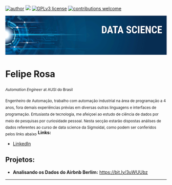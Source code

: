 [![author](https://img.shields.io/badge/author-carlosfab-red.svg)](https://www.linkedin.com/in/carlosfab) [![](https://img.shields.io/badge/python-3.7+-blue.svg)](https://www.python.org/downloads/release/python-365/) [![GPLv3 license](https://img.shields.io/badge/License-GPLv3-blue.svg)](http://perso.crans.org/besson/LICENSE.html) [![contributions welcome](https://img.shields.io/badge/contributions-welcome-brightgreen.svg?style=flat)](https://github.com/carlosfab/data_science/issues)

<p align="center">
  <img src="banner.png" >
</p>

# Felipe Rosa
<sub>*Automation Engineer* at AUSI do Brasil</sub>

<sub>Engenheiro de Automação, trabalho com automação industrial na área de programação a 4 anos, fora demais experiências prévias em diversas outras linguagens e interfaces de programação. Entusiasta de tecnologia, me afeiçoei ao estudo de ciência de dados por meio de pesquisas por curiosidade pessoal.
Nesta secção estarão dispostas análises de dados referentes ao curso de data science da Sigmoidal, como podem ser conferidos pelos links abaixo</sub>
**Links:**
* [LinkedIn](https://www.linkedin.com/in/felipe-rosa-19975b10b/)


## Projetos:

* **Analisando os Dados do Airbnb Berlim:** https://bit.ly/3uWUUbz

---




